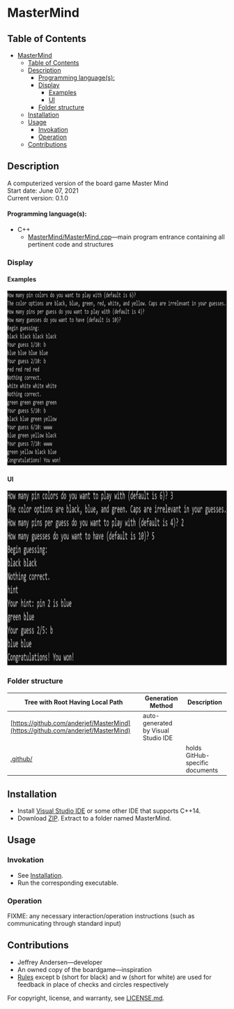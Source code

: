 # MasterMind

## Table of Contents
- [MasterMind](#mastermind)
  - [Table of Contents](#table-of-contents)
  - [Description](#description)
      - [Programming language(s):](#programming-languages)
    - [Display](#display)
      - [Examples](#examples)
      - [UI](#ui)
    - [Folder structure](#folder-structure)
  - [Installation](#installation)
  - [Usage](#usage)
    - [Invokation](#invokation)
    - [Operation](#operation)
  - [Contributions](#contributions)

## Description
A computerized version of the board game Master Mind <br>
Start date: June 07, 2021 <br>
Current version: 0.1.0 <br>
#### Programming language(s):
- C++
	- [MasterMind/MasterMind.cpp](MasterMind/MasterMind.cpp)&mdash;main program entrance containing all pertinent code and structures

### Display
#### Examples
<img src="Picture1.png" alt="Example Default Game" height="400"/>

#### UI
<img src="Picture2.png" alt="Sample Game with Different Settings" height="400"/>

### Folder structure
| Tree with Root Having Local Path | Generation Method | Description |
| -------------------------------- | ----------------- | ----------- |
| [https://github.com/anderjef/MasterMind](https://github.com/anderjef/MasterMind) | auto-generated by Visual Studio IDE | <!-- --> |
| [.github/](.github/) | <!-- --> | holds GitHub-specific documents |

## Installation
- Install [Visual Studio IDE](https://visualstudio.microsoft.com/downloads/) or some other IDE that supports C++14.
- Download [ZIP](https://github.com/anderjef/MasterMind/archive/main.zip). Extract to a folder named MasterMind.

## Usage
### Invokation
- See [Installation](#installation).
- Run the corresponding executable.

### Operation
FIXME: any necessary interaction/operation instructions (such as communicating through standard input)

## Contributions
- Jeffrey Andersen&mdash;developer
- An owned copy of the boardgame&mdash;inspiration
- [Rules](https://quarantinegames302883461.files.wordpress.com/2020/12/mastermind-instructions-pdf.pdf) except b (short for black) and w (short for white) are used for feedback in place of checks and circles respectively

For copyright, license, and warranty, see [LICENSE.md](LICENSE.md).
